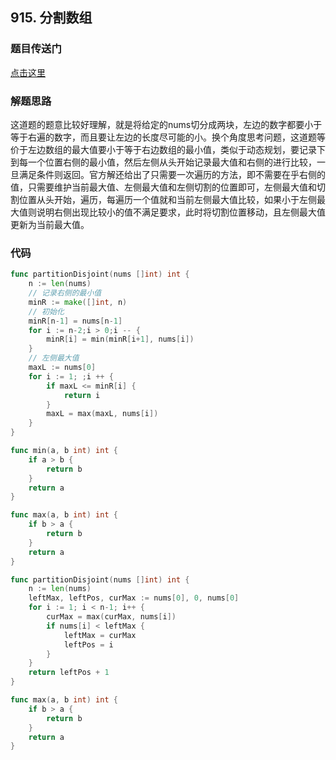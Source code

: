 ## 915. 分割数组

### 题目传送门

[点击这里](https://leetcode.cn/problems/partition-array-into-disjoint-intervals/)

### 解题思路

这道题的题意比较好理解，就是将给定的nums切分成两块，左边的数字都要小于等于右遍的数字，而且要让左边的长度尽可能的小。换个角度思考问题，这道题等价于左边数组的最大值要小于等于右边数组的最小值，类似于动态规划，要记录下到每一个位置右侧的最小值，然后左侧从头开始记录最大值和右侧的进行比较，一旦满足条件则返回。官方解还给出了只需要一次遍历的方法，即不需要在乎右侧的值，只需要维护当前最大值、左侧最大值和左侧切割的位置即可，左侧最大值和切割位置从头开始，遍历，每遍历一个值就和当前左侧最大值比较，如果小于左侧最大值则说明右侧出现比较小的值不满足要求，此时将切割位置移动，且左侧最大值更新为当前最大值。

### 代码

```go
func partitionDisjoint(nums []int) int {
    n := len(nums)
    // 记录右侧的最小值
    minR := make([]int, n)
    // 初始化
    minR[n-1] = nums[n-1]
    for i := n-2;i > 0;i -- {
        minR[i] = min(minR[i+1], nums[i])
    }
    // 左侧最大值
    maxL := nums[0]
    for i := 1; ;i ++ {
        if maxL <= minR[i] {
            return i
        }
        maxL = max(maxL, nums[i])
    }
}

func min(a, b int) int {
    if a > b {
        return b
    }
    return a
}

func max(a, b int) int {
    if b > a {
        return b
    }
    return a
}

```

```go
func partitionDisjoint(nums []int) int {
    n := len(nums)
    leftMax, leftPos, curMax := nums[0], 0, nums[0]
    for i := 1; i < n-1; i++ {
        curMax = max(curMax, nums[i])
        if nums[i] < leftMax {
            leftMax = curMax
            leftPos = i
        }
    }
    return leftPos + 1
}

func max(a, b int) int {
    if b > a {
        return b
    }
    return a
}

```